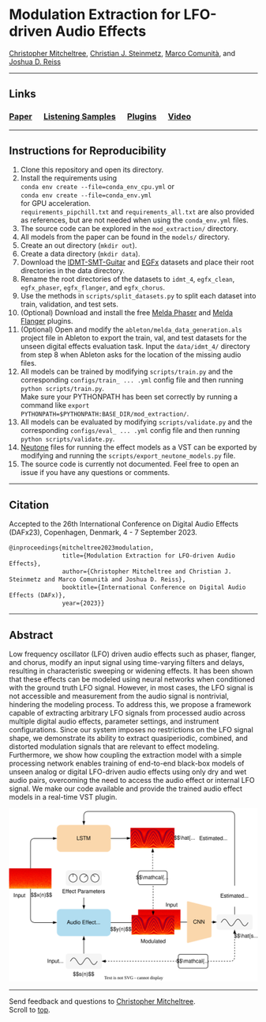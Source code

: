 <h1>Modulation Extraction for LFO-driven Audio Effects</h1>
<p>
    <a href="https://christhetr.ee/" target=”_blank”>Christopher Mitcheltree</a>,
    <a href="https://www.christiansteinmetz.com/" target=”_blank”>Christian J. Steinmetz</a>,
    <a href="https://mcomunita.github.io/" target=”_blank”>Marco Comunità</a>, and
    <a href="https://www.eecs.qmul.ac.uk/~josh/" target=”_blank”>Joshua D. Reiss</a>
</p>

<hr>
<h2>Links</h2>

<h3>
<a href="docs/docs/mitcheltree2023modulation.pdf" target=”_blank”>Paper</a>
&nbsp;&nbsp;&nbsp;&nbsp;
<a href="https://christhetree.github.io/mod_extraction/" target=”_blank”>Listening Samples</a>
&nbsp;&nbsp;&nbsp;&nbsp;
<a href="https://christhetree.github.io/mod_extraction/index.html#plugins" target=”_blank”>Plugins</a>
&nbsp;&nbsp;&nbsp;&nbsp;
<a href="https://youtu.be/" target=”_blank”>Video</a>
</h3>

<hr>
<h2>Instructions for Reproducibility</h2>

<ol>
    <li>Clone this repository and open its directory.</li>
    <li>
    Install the requirements using <br><code>conda env create --file=conda_env_cpu.yml</code> or <br>
    <code>conda env create --file=conda_env.yml</code><br> for GPU acceleration. <br>
    <code>requirements_pipchill.txt</code> and <code>requirements_all.txt</code> are also provided as references, 
    but are not needed when using the <code>conda_env.yml</code> files.
    </li>
    <li>The source code can be explored in the <code>mod_extraction/</code> directory.</li>
    <li>All models from the paper can be found in the <code>models/</code> directory.</li>
    <li>Create an out directory (<code>mkdir out</code>).</li>
    <li>Create a data directory (<code>mkdir data</code>).</li>
    <li>
    Download the <a href="https://zenodo.org/record/7544110" target=”_blank”>IDMT-SMT-Guitar</a> and 
    <a href="https://zenodo.org/record/7044411#.YzRx2XbMKUl" target=”_blank”>EGFx</a> datasets and place their root 
    directories in the data directory.
    </li>
    <li>
    Rename the root directories of the datasets to <code>idmt_4</code>, <code>egfx_clean</code>, 
    <code>egfx_phaser</code>, <code>egfx_flanger</code>, and <code>egfx_chorus</code>.
    </li>
    <li>
    Use the methods in <code>scripts/split_datasets.py</code> to split each dataset into train, validation, and test 
    sets.
    </li>
    <li>
    (Optional) Download and install the free 
    <a href="https://www.meldaproduction.com/MPhaser" target=”_blank”>Melda Phaser</a> and 
    <a href="https://www.meldaproduction.com/MFlanger" target=”_blank”>Melda Flanger</a> plugins.
    </li>
    <li>
    (Optional) Open and modify the <code>ableton/melda_data_generation.als</code> project file in Ableton to export the 
    train, val, and test datasets for the unseen digital effects evaluation task. Input the 
    <code>data/idmt_4/</code> directory from step 8 when Ableton asks for the location of the missing audio files.
    </li>
    <li>
    All models can be trained by modifying <code>scripts/train.py</code> and the corresponding 
    <code>configs/train_ ... .yml</code> config file and then running <code>python scripts/train.py</code>. <br>
    Make sure your PYTHONPATH has been set correctly by running a command like 
    <code>export PYTHONPATH=$PYTHONPATH:BASE_DIR/mod_extraction/</code>.
    </li>
    <li>
    All models can be evaluated by modifying <code>scripts/validate.py</code> and the corresponding 
    <code>configs/eval_ ... .yml</code> config file and then running <code>python scripts/validate.py</code>.
    </li>
    <li>
    <a href="https://neutone.space" target=”_blank”>Neutone</a> files for running the effect models as a VST can be  
    exported by modifying and running the <code>scripts/export_neutone_models.py</code> file.
    </li>
    <li>
    The source code is currently not documented. Feel free to open an issue if you have any questions or comments.
    </li>
</ol>

<hr>
<h2>Citation</h2>

Accepted to the 26th International Conference on Digital Audio Effects (DAFx23), Copenhagen, Denmark, 4 - 7 September 2023.

<pre><code>@inproceedings{mitcheltree2023modulation,
               title={Modulation Extraction for LFO-driven Audio Effects},
               author={Christopher Mitcheltree and Christian J. Steinmetz and Marco Comunità and Joshua D. Reiss},
               booktitle={International Conference on Digital Audio Effects (DAFx)},
               year={2023}}
</code></pre>

<hr>
<h2>Abstract</h2>

Low frequency oscillator (LFO) driven audio effects such as phaser, flanger, and chorus, modify an input signal using time-varying filters and delays, resulting in characteristic sweeping or widening effects.
It has been shown that these effects can be modeled using neural networks when conditioned with the ground truth LFO signal.
However, in most cases, the LFO signal is not accessible and measurement from the audio signal is nontrivial, hindering the modeling process.
To address this, we propose a framework capable of extracting arbitrary LFO signals from processed audio across multiple digital audio effects, parameter settings, and instrument configurations.
Since our system imposes no restrictions on the LFO signal shape, we demonstrate its ability to extract quasiperiodic, combined, and distorted modulation signals that are relevant to effect modeling.
Furthermore, we show how coupling the extraction model with a simple processing network enables training of end-to-end black-box models of unseen analog or digital LFO-driven audio effects using only dry and wet audio pairs, overcoming the need to access the audio effect or internal LFO signal.
We make our code available and provide the trained audio effect models in a real-time VST plugin.

![image](docs/img/system_diagram.svg)

<hr>
<p>
Send feedback and questions to <a href="https://christhetr.ee" target=”_blank”>Christopher Mitcheltree</a>.
<br>Scroll to <a href="#">top</a>.
</p>

